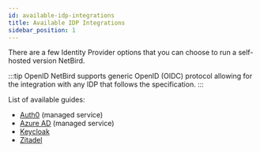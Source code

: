 ```yaml
---
id: available-idp-integrations
title: Available IDP Integrations
sidebar_position: 1
---
```


There are a few Identity Provider options that you can choose to run a self-hosted version NetBird.

:::tip OpenID
NetBird supports generic OpenID (OIDC) protocol allowing for the integration with any IDP that follows the specification.
:::

List of available guides:
- [Auth0](/integrations/identity-providers/self-hosted/using-netbird-with-auth0) (managed service)
- [Azure AD](/integrations/identity-providers/self-hosted/using-netbird-with-azure-ad) (managed service)
- [Keycloak](/integrations/identity-providers/self-hosted/using-netbird-with-keycloak)
- [Zitadel](/integrations/identity-providers/self-hosted/using-netbird-with-zitadel)
